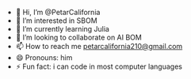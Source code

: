 - 👋 Hi, I’m @PetarCalifornia
- 👀 I’m interested in SBOM
- 🌱 I’m currently learning Julia
- 💞️ I’m looking to collaborate on AI BOM
- 📫 How to reach me petarcalifornia210@gmail.com
- 😄 Pronouns: him
- ⚡ Fun fact: i can code in most computer languages

<!---
PetarCalifornia/PetarCalifornia is a ✨ special ✨ repository because its `README.md` (this file) appears on your GitHub profile.
You can click the Preview link to take a look at your changes.
--->
